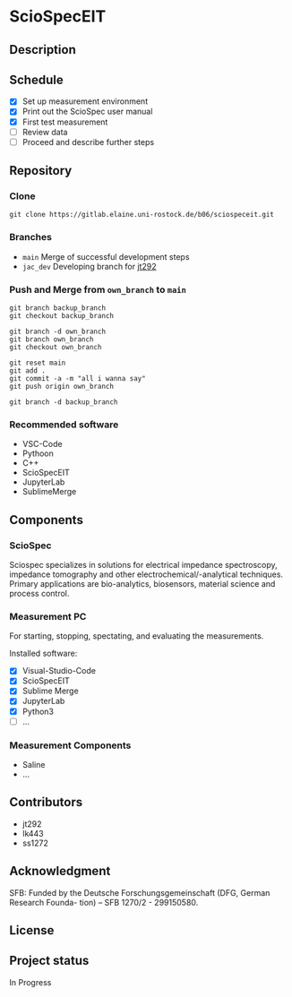 # ScioSpecEIT

## Description

## Schedule

- [x] Set up measurement environment
- [x] Print out the ScioSpec user manual
- [x] First test measurement
- [ ] Review data
- [ ] Proceed and describe further steps

## Repository

### Clone
 ```
git clone https://gitlab.elaine.uni-rostock.de/b06/sciospeceit.git
 ```

### Branches

- `main` Merge of successful development steps
- `jac_dev` Developing branch for [jt292](https://gitlab.elaine.uni-rostock.de/jt292)

### Push and Merge from `own_branch` to `main`

```
git branch backup_branch
git checkout backup_branch

git branch -d own_branch
git branch own_branch
git checkout own_branch

git reset main
git add .
git commit -a -m "all i wanna say"
git push origin own_branch

git branch -d backup_branch

```

### Recommended software

- VSC-Code
- Pythoon
- C++
- ScioSpecEIT
- JupyterLab
- SublimeMerge

## Components

### ScioSpec

Sciospec specializes in solutions for electrical impedance spectroscopy, impedance tomography and other electrochemical/-analytical techniques. Primary applications are bio-analytics, biosensors, material science and process control.

### Measurement PC

For starting, stopping, spectating, and evaluating the measurements.

Installed software:

- [x] Visual-Studio-Code
- [x] ScioSpecEIT
- [x] Sublime Merge
- [x] JupyterLab
- [x] Python3
- [ ] ...

### Measurement Components

- Saline
- ...

## Contributors

- jt292
- lk443
- ss1272


## Acknowledgment

SFB: Funded by the Deutsche Forschungsgemeinschaft (DFG, German Research Founda-
tion) – SFB 1270/2 - 299150580.

## License

 

## Project status

In Progress